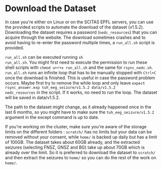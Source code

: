 # Download the Dataset

In case you're either on Linux or on the SCITAS EPFL servers, you can use the provided scripts to automate the download of the dataset (v1.5.2). 
Downloading the dataset requires a password (<code>nedc_resources</code>) that you can acquire through the website. The download sometimes crashes and to avoid having to re-enter the password multiple times, a <code>run_all.sh</code> script is provided. 

<code>run_all.sh</code> can be executed running <code>sh run_all.sh</code>. You might first need to execute the permission to run these shell scripts with <code>chmod u+r+x run_all.sh</code> and the same for <code>rsync_nedc.sh</code>. <code>run_all.sh</code> runs an infinite loop that has to be manually stopped with <code>Ctrl+C</code> once the download is finished. This is useful in case the password problem occurs. Maybe first try to remove the while loop and only leave <code>expect rsync_answer.exp tuh_eeg_seizure/v1.5.2 data/v1.5.2 nedc_resources</code> in the script. If it works, no need to run the loop. The dataset will be saved in data/v1.5.2.

The path to the dataset might change, as it already happened once in the last 6 months, so you might have to make sure the <code>tuh_eeg_seizure/v1.5.2</code> argument in the except command is up to date.

If you're working on the cluster, make sure you're aware of the storage limits on the different folders : <code>scratch/</code> has no limits but your data can be removed without your consent, while <code>home/</code> is backed up daily but has a limit of 100GB. The dataset takes about 60GB already, and the extracted seizures (selecting FNSZ, GNSZ and BG) take up about 70GB which is already over the limit. So it is preferred to download the dataset to <code>scratch/</code> and then extract the seizures to <code>home/</code> so you can do the rest of the work on <code>home/</code>.